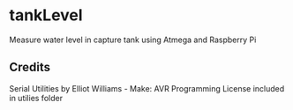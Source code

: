 tankLevel
=========
Measure water level in capture tank using Atmega and Raspberry Pi


Credits
-------


Serial Utilities by Elliot Williams - Make: AVR Programming
License included in utilies folder
